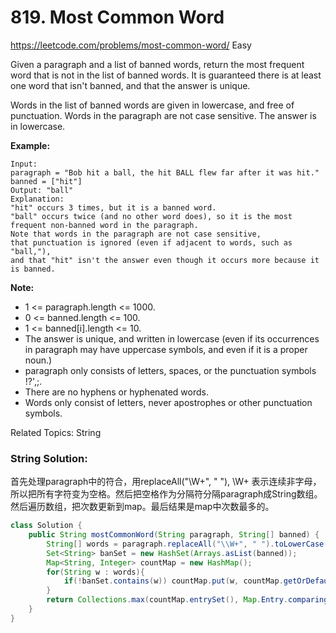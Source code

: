 # 819. Most Common Word
<https://leetcode.com/problems/most-common-word/>
Easy

Given a paragraph and a list of banned words, return the most frequent word that is not in the list of banned words.  It is guaranteed there is at least one word that isn't banned, and that the answer is unique.

Words in the list of banned words are given in lowercase, and free of punctuation.  Words in the paragraph are not case sensitive.  The answer is in lowercase.

 

**Example:**

    Input: 
    paragraph = "Bob hit a ball, the hit BALL flew far after it was hit."
    banned = ["hit"]
    Output: "ball"
    Explanation: 
    "hit" occurs 3 times, but it is a banned word.
    "ball" occurs twice (and no other word does), so it is the most frequent non-banned word in the paragraph. 
    Note that words in the paragraph are not case sensitive,
    that punctuation is ignored (even if adjacent to words, such as "ball,"), 
    and that "hit" isn't the answer even though it occurs more because it is banned.
 

**Note:**

* 1 <= paragraph.length <= 1000.
* 0 <= banned.length <= 100.
* 1 <= banned[i].length <= 10.
* The answer is unique, and written in lowercase (even if its occurrences in paragraph may have uppercase symbols, and even if it is a proper noun.)
* paragraph only consists of letters, spaces, or the punctuation symbols !?',;.
* There are no hyphens or hyphenated words.
* Words only consist of letters, never apostrophes or other punctuation symbols.

Related Topics: String



### String Solution: 
首先处理paragraph中的符合，用replaceAll("\\W+", " "), \\W+ 表示连续非字母，所以把所有字符变为空格。然后把空格作为分隔符分隔paragraph成String数组。然后遍历数组，把次数更新到map。最后结果是map中次数最多的。


```java
class Solution {
    public String mostCommonWord(String paragraph, String[] banned) {
        String[] words = paragraph.replaceAll("\\W+", " ").toLowerCase().split("\\s+");
        Set<String> banSet = new HashSet(Arrays.asList(banned));
        Map<String, Integer> countMap = new HashMap();
        for(String w : words){
            if(!banSet.contains(w)) countMap.put(w, countMap.getOrDefault(w, 0)+1);
        }
        return Collections.max(countMap.entrySet(), Map.Entry.comparingByValue()).getKey();
    }
}
```